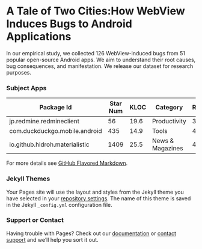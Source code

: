 # A Tale of Two Cities:How WebView Induces Bugs to Android Applications

In our empirical study, we collected 126 WebView-induced bugs from 51 popular open-source Android apps. We aim to understand their root causes, bug consequences, and manifestation. We release our dataset for research purposes.

### Subject Apps

Package Id | Star Num | KLOC | Category | Rating | Downloads |
---------- | -------- | ---- | -------- | ------ | --------- |
jp.redmine.redmineclient | 56 | 19.6 | Productivity | 3.7 | 5K-10K
com.duckduckgo.mobile.android | 435 | 14.9 | Tools | 4.4 | 1M-5M
io.github.hidroh.materialistic | 1409 | 25.5 | News & Magazines | 4.7 | 50K-100K

For more details see [GitHub Flavored Markdown](https://guides.github.com/features/mastering-markdown/).

### Jekyll Themes

Your Pages site will use the layout and styles from the Jekyll theme you have selected in your [repository settings](https://github.com/calbee633810/wDroid/settings). The name of this theme is saved in the Jekyll `_config.yml` configuration file.

### Support or Contact

Having trouble with Pages? Check out our [documentation](https://help.github.com/categories/github-pages-basics/) or [contact support](https://github.com/contact) and we’ll help you sort it out.
